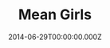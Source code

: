 ---
title: "Mean Girls"
year: 2004
date: 2014-06-29T00:00:00.000Z
permalink: /almanac/movies/2014-06-29-mean-girls/index.html
tmdbid: 10625
---